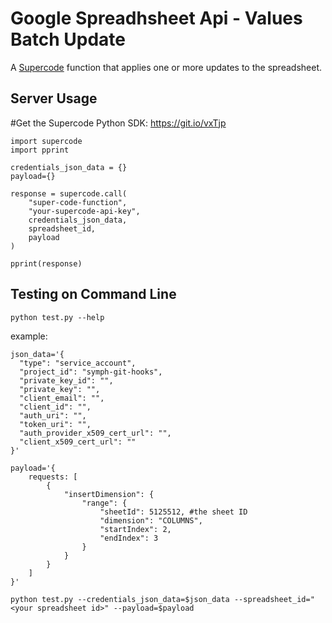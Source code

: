 # Google Spreadhsheet Api - Values Batch Update

A [Supercode](http://gosupercode.com) function that applies one or more updates to the spreadsheet.

## Server Usage
#Get the Supercode Python SDK: https://git.io/vxTjp
```
import supercode
import pprint

credentials_json_data = {}
payload={}

response = supercode.call(
    "super-code-function",
    "your-supercode-api-key",
    credentials_json_data,
    spreadsheet_id,
    payload
)

pprint(response)
```

## Testing on Command Line
`python test.py --help`

example: 

    json_data='{
      "type": "service_account",
      "project_id": "symph-git-hooks",
      "private_key_id": "",
      "private_key": "",
      "client_email": "",
      "client_id": "",
      "auth_uri": "",
      "token_uri": "",
      "auth_provider_x509_cert_url": "",
      "client_x509_cert_url": ""
    }'
    
    payload='{
        requests: [
            {
                "insertDimension": {
                    "range": {
                        "sheetId": 5125512, #the sheet ID
                        "dimension": "COLUMNS",
                        "startIndex": 2,
                        "endIndex": 3
                    }
                }
            }
        ]
    }'
    
    python test.py --credentials_json_data=$json_data --spreadsheet_id="<your spreadsheet id>" --payload=$payload
